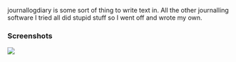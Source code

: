 journallogdiary is some sort of thing to write text in.
All the other journalling software I tried all did stupid stuff so I went off and wrote my own.

### Screenshots
![](http://i.imgur.com/oZxMlc0.png)
